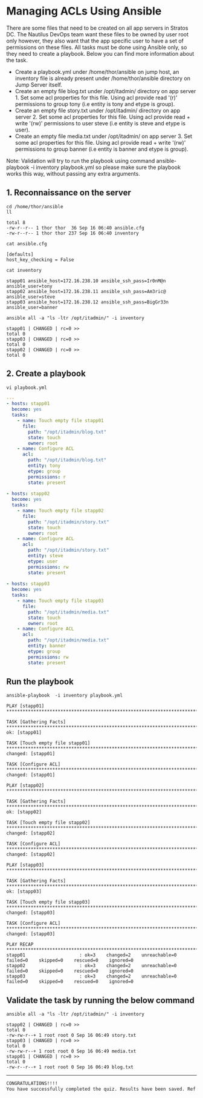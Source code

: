 # Managing ACLs Using Ansible

There are some files that need to be created on all app servers in Stratos DC. The Nautilus DevOps team want these files to be owned by user root only however, they also want that the app specific user to have a set of permissions on these files. All tasks must be done using Ansible only, so they need to create a playbook. Below you can find more information about the task.  
- Create a playbook.yml under /home/thor/ansible on jump host, an inventory file is already present under /home/thor/ansible directory on Jump Server itself.  
- Create an empty file blog.txt under /opt/itadmin/ directory on app server 1. Set some acl properties for this file. Using acl provide read '(r)' permissions to group tony (i.e entity is tony and etype is group).  
- Create an empty file story.txt under /opt/itadmin/ directory on app server 2. Set some acl properties for this file. Using acl provide read + write '(rw)' permissions to user steve (i.e entity is steve and etype is user).  
- Create an empty file media.txt under /opt/itadmin/ on app server 3. Set some acl properties for this file. Using acl provide read + write '(rw)' permissions to group banner (i.e entity is banner and etype is group).  

Note: Validation will try to run the playbook using command ansible-playbook -i inventory playbook.yml so please make sure the playbook works this way, without passing any extra arguments.  


## 1. Reconnaissance on the server
`cd /home/thor/ansible`  
`ll`  
```console
total 8
-rw-r--r-- 1 thor thor  36 Sep 16 06:40 ansible.cfg
-rw-r--r-- 1 thor thor 237 Sep 16 06:40 inventory
```

`cat ansible.cfg`  
```console
[defaults]
host_key_checking = False
```

`cat inventory`  
```console
stapp01 ansible_host=172.16.238.10 ansible_ssh_pass=Ir0nM@n ansible_user=tony
stapp02 ansible_host=172.16.238.11 ansible_ssh_pass=Am3ric@ ansible_user=steve
stapp03 ansible_host=172.16.238.12 ansible_ssh_pass=BigGr33n ansible_user=banner
```

`ansible all -a "ls -ltr /opt/itadmin/" -i inventory`  
```console
stapp01 | CHANGED | rc=0 >>
total 0
stapp03 | CHANGED | rc=0 >>
total 0
stapp02 | CHANGED | rc=0 >>
total 0
```


## 2. Create a playbook
`vi playbook.yml`  

```yaml
---
- hosts: stapp01
  become: yes
  tasks:
    - name: Touch empty file stapp01
      file:
        path: "/opt/itadmin/blog.txt"
        state: touch
        owner: root
    - name: Configure ACL
      acl:
        path: "/opt/itadmin/blog.txt"
        entity: tony
        etype: group
        permissions: r
        state: present
        
- hosts: stapp02
  become: yes
  tasks:
    - name: Touch empty file stapp02
      file:
        path: "/opt/itadmin/story.txt"
        state: touch 
        owner: root
    - name: Configure ACL
      acl: 
        path: "/opt/itadmin/story.txt"
        entity: steve
        etype: user
        permissions: rw
        state: present
        
- hosts: stapp03
  become: yes
  tasks:
    - name: Touch empty file stapp03
      file:
        path: "/opt/itadmin/media.txt"
        state: touch 
        owner: root
    - name: Configure ACL
      acl: 
        path: "/opt/itadmin/media.txt"
        entity: banner
        etype: group
        permissions: rw
        state: present
```


## Run the playbook
`ansible-playbook  -i inventory playbook.yml`  
```ansible
PLAY [stapp01] ******************************************************************************************************************************************************************************

TASK [Gathering Facts] **********************************************************************************************************************************************************************
ok: [stapp01]

TASK [Touch empty file stapp01] *************************************************************************************************************************************************************
changed: [stapp01]

TASK [Configure ACL] ************************************************************************************************************************************************************************
changed: [stapp01]

PLAY [stapp02] ******************************************************************************************************************************************************************************

TASK [Gathering Facts] **********************************************************************************************************************************************************************
ok: [stapp02]

TASK [Touch empty file stapp02] *************************************************************************************************************************************************************
changed: [stapp02]

TASK [Configure ACL] ************************************************************************************************************************************************************************
changed: [stapp02]

PLAY [stapp03] ******************************************************************************************************************************************************************************

TASK [Gathering Facts] **********************************************************************************************************************************************************************
ok: [stapp03]

TASK [Touch empty file stapp03] *************************************************************************************************************************************************************
changed: [stapp03]

TASK [Configure ACL] ************************************************************************************************************************************************************************
changed: [stapp03]

PLAY RECAP **********************************************************************************************************************************************************************************
stapp01                    : ok=3    changed=2    unreachable=0    failed=0    skipped=0    rescued=0    ignored=0   
stapp02                    : ok=3    changed=2    unreachable=0    failed=0    skipped=0    rescued=0    ignored=0   
stapp03                    : ok=3    changed=2    unreachable=0    failed=0    skipped=0    rescued=0    ignored=0
```


## Validate the task by running the below command      
`ansible all -a "ls -ltr /opt/itadmin/" -i inventory`  
```ansible
stapp02 | CHANGED | rc=0 >>
total 0
-rw-rw-r--+ 1 root root 0 Sep 16 06:49 story.txt
stapp03 | CHANGED | rc=0 >>
total 0
-rw-rw-r--+ 1 root root 0 Sep 16 06:49 media.txt
stapp01 | CHANGED | rc=0 >>
total 0
-rw-r--r--+ 1 root root 0 Sep 16 06:49 blog.txt
```


---


```bash
CONGRATULATIONS!!!!
You have successfully completed the quiz. Results have been saved. Ref ID:63235ae6c48739739603ac3e
```
